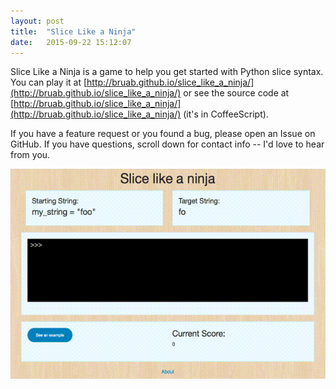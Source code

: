 ```yaml
---
layout: post
title:  "Slice Like a Ninja"
date:   2015-09-22 15:12:07
---
```


Slice Like a Ninja is a game to help you get started with Python slice syntax. You can play it at [http://bruab.github.io/slice_like_a_ninja/](http://bruab.github.io/slice_like_a_ninja/) or see the source code at [http://bruab.github.io/slice_like_a_ninja/](http://bruab.github.io/slice_like_a_ninja/) (it's in CoffeeScript).

If you have a feature request or you found a bug, please open an Issue on GitHub. If you have questions, scroll down for contact info -- I'd love to hear from you.

<div class="text-center">
<img src="/assets/slice_like_a_ninja_demo.gif" alt="Animated gif of Slice Like a Ninja"></div>

